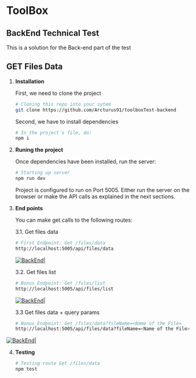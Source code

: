 # ToolBox
## BackEnd Technical Test

This is a solution for the Back-end part of the test

## GET Files Data

1.  **Installation**

    First, we need to clone the project
    
    ```sh
    # Cloning this repo into your sytem
    git clone https://github.com/Arcturus91/toolboxTest-backend
    ```
    
    Second, we have to install dependencies
    
    ```sh
    # In the project´s file, do:
    npm i
    ```
    
2. **Runing the project**

    Once dependencies have been installed, run the server:

    ```sh
    # Starting up server
    npm run dev
    ```
    
    Project is configured to run on Port 5005. Either run the server on the browser or make the API calls as explained in the next sections.
    
3. **End points**

    You can make get calls to the following routes:

    3.1. Get files data
    
    ```sh
    # First Endpoint: Get /files/data
    http://localhost:5005/api/files/data
    ```
    [![BackEnd|](https://res.cloudinary.com/dad5dandd/image/upload/v1668245219/ToolBox/Screen_Shot_2022-11-12_at_04.26.10_kejyrh.png)]()
    
    3.2. Get files list
    
    ```sh
    # Bonus Endpoint: Get /files/list
    http://localhost:5005/api/files/list
    ```
    
    [![BackEnd|](https://res.cloudinary.com/dad5dandd/image/upload/v1668245219/ToolBox/Screen_Shot_2022-11-12_at_04.26.17_jpypuu.png)]()
    
    3.3 Get files data + query params
    
    ```sh
    # Bonus Endpoint: Get /files/data?fileName=<Name of the File>
    http://localhost:5005/api/files/data?fileName=<Name of the File>
    ```
    
[![BackEnd|](https://res.cloudinary.com/dad5dandd/image/upload/v1668245219/ToolBox/Screen_Shot_2022-11-12_at_04.26.30_qq1rhp.png)]()

4. **Testing**

    ```sh
    # Testing route Get /files/data
    npm test
    ```
